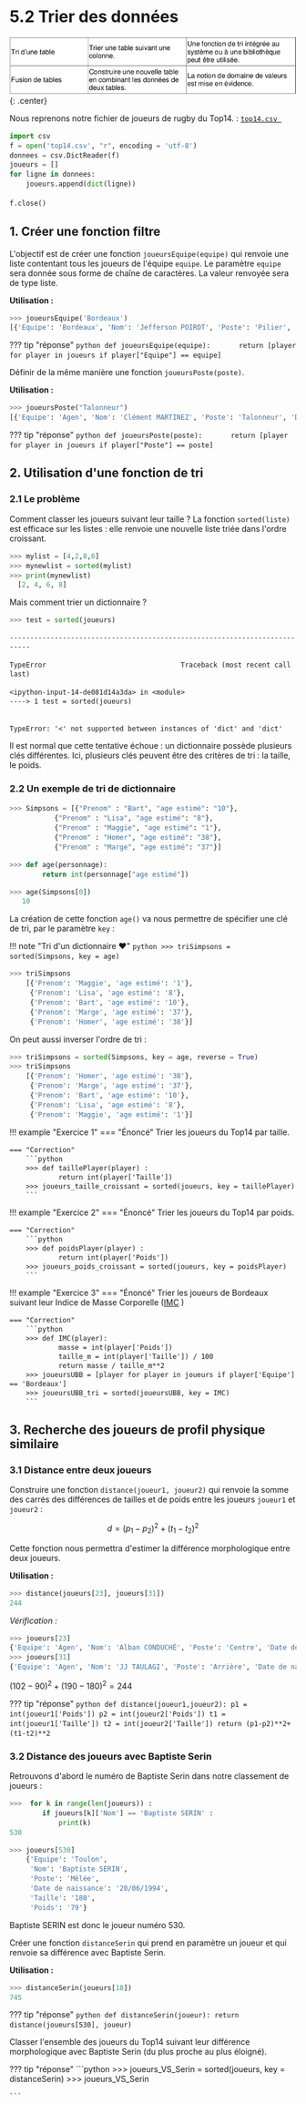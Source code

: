 # 5.2 Trier des données

![image](data/BO.png){: .center}



Nous reprenons notre fichier de joueurs de rugby du Top14. : [`top14.csv `](../data/top14.csv)



```python
import csv
f = open('top14.csv', "r", encoding = 'utf-8')
donnees = csv.DictReader(f)
joueurs = []
for ligne in donnees:
    joueurs.append(dict(ligne))
    
f.close()
```

## 1. Créer une fonction filtre
L'objectif est de créer une fonction `joueursEquipe(equipe)` qui renvoie une liste contentant tous les joueurs de l'équipe `equipe`. 
Le paramètre `equipe` sera donnée sous forme de chaîne de caractères. 
La valeur renvoyée sera de type liste.

**Utilisation :**

```python
>>> joueursEquipe('Bordeaux')
[{'Equipe': 'Bordeaux', 'Nom': 'Jefferson POIROT', 'Poste': 'Pilier', 'Date de naissance': '01/11/1992', 'Taille': '181', 'Poids': '117'}, {'Equipe': 'Bordeaux', 'Nom': 'Lasha TABIDZE', 'Poste': 'Pilier', 'Date de naissance': '04/07/1997', 'Taille': '185', 'Poids': '117'}, {'Equipe': 'Bordeaux', 'Nom': 'Laurent DEL.....
```



??? tip "réponse"
    ```python
    def joueursEquipe(equipe):      
        return [player for player in joueurs if player["Equipe"] == equipe]
    ```


Définir de la même manière une fonction `joueursPoste(poste)`.

**Utilisation :**
```python
>>> joueursPoste("Talonneur")
[{'Equipe': 'Agen', 'Nom': 'Clément MARTINEZ', 'Poste': 'Talonneur', 'Date de naissance': '14/03/1996', 'Taille': '181', 'Poids': '105'}, {'Equipe': 'Agen', 'Nom': 'Marc BARTHOMEUF', 'Poste': 'T...
```


??? tip "réponse"
    ```python
    def joueursPoste(poste):      
        return [player for player in joueurs if player["Poste"] == poste]
    ```



## 2. Utilisation d'une fonction de tri




### 2.1 Le problème
Comment classer les joueurs suivant leur taille ?
La fonction `sorted(liste)` est efficace sur les listes : elle renvoie une nouvelle liste triée dans l'ordre croissant.


```python
>>> mylist = [4,2,8,6]
>>> mynewlist = sorted(mylist)
>>> print(mynewlist)
  [2, 4, 6, 8]
```

  


Mais comment trier un dictionnaire ? 


```python
>>> test = sorted(joueurs)
```


    ---------------------------------------------------------------------------

    TypeError                                 Traceback (most recent call last)

    <ipython-input-14-de081d14a3da> in <module>
    ----> 1 test = sorted(joueurs)
    

    TypeError: '<' not supported between instances of 'dict' and 'dict'


Il est normal que cette tentative échoue : un dictionnaire possède plusieurs clés différentes.
Ici, plusieurs clés peuvent être des critères de tri : la taille, le poids.

### 2.2 Un exemple de tri de dictionnaire


```python
>>> Simpsons = [{"Prenom" : "Bart", "age estimé": "10"},
           {"Prenom" : "Lisa", "age estimé": "8"},
           {"Prenom" : "Maggie", "age estimé": "1"},
           {"Prenom" : "Homer", "age estimé": "38"},
           {"Prenom" : "Marge", "age estimé": "37"}]
```


```python
>>> def age(personnage):
        return int(personnage["age estimé"])
```


```python
>>> age(Simpsons[0])
   10
```



La création de cette fonction `age()` va nous permettre de spécifier une clé de tri, par le paramètre `key` :

!!! note "Tri d'un dictionnaire :heart:"
    ```python
    >>> triSimpsons = sorted(Simpsons, key = age)
    ```


```python
>>> triSimpsons
    [{'Prenom': 'Maggie', 'age estimé': '1'},
     {'Prenom': 'Lisa', 'age estimé': '8'},
     {'Prenom': 'Bart', 'age estimé': '10'},
     {'Prenom': 'Marge', 'age estimé': '37'},
     {'Prenom': 'Homer', 'age estimé': '38'}]

```


On peut aussi inverser l'ordre de tri :


```python
>>> triSimpsons = sorted(Simpsons, key = age, reverse = True)
>>> triSimpsons
    [{'Prenom': 'Homer', 'age estimé': '38'},
     {'Prenom': 'Marge', 'age estimé': '37'},
     {'Prenom': 'Bart', 'age estimé': '10'},
     {'Prenom': 'Lisa', 'age estimé': '8'},
     {'Prenom': 'Maggie', 'age estimé': '1'}]

```



!!! example "Exercice 1"
    === "Énoncé"
        Trier les joueurs du Top14 par taille.
    
    === "Correction"
        ```python
        >>> def taillePlayer(player) :
                return int(player['Taille'])
        >>> joueurs_taille_croissant = sorted(joueurs, key = taillePlayer)
        ```
    

!!! example "Exercice 2"
    === "Énoncé"
        Trier les joueurs du Top14 par poids.
    
    === "Correction"
        ```python
        >>> def poidsPlayer(player) :
                return int(player['Poids'])
        >>> joueurs_poids_croissant = sorted(joueurs, key = poidsPlayer)
        ```
    

!!! example "Exercice 3"
    === "Énoncé"
        Trier les joueurs de Bordeaux suivant leur Indice de Masse Corporelle ([IMC](https://fr.wikipedia.org/wiki/Indice_de_masse_corporelle) )
    
    
    === "Correction"
        ```python
        >>> def IMC(player):
                masse = int(player['Poids'])
                taille_m = int(player['Taille']) / 100
                return masse / taille_m**2
        >>> joueursUBB = [player for player in joueurs if player['Equipe'] == 'Bordeaux']
        >>> joueursUBB_tri = sorted(joueursUBB, key = IMC)
        ```
    



## 3. Recherche des joueurs de profil physique similaire

### 3.1 Distance entre deux joueurs
Construire une fonction `distance(joueur1, joueur2)` qui renvoie la somme des carrés des différences de tailles et de poids entre les joueurs `joueur1` et `joueur2` : 

$$d = (p_1-p_2)^2 + (t_1-t_2)^2$$

Cette fonction nous permettra d'estimer la différence morphologique entre deux joueurs.

**Utilisation :**
```python
>>> distance(joueurs[23], joueurs[31])
244
```

*Vérification :*
```python
>>> joueurs[23]
{'Equipe': 'Agen', 'Nom': 'Alban CONDUCHÉ', 'Poste': 'Centre', 'Date de naissance': '29/10/1996', 'Taille': '190', 'Poids': '102'}
>>> joueurs[31]
{'Equipe': 'Agen', 'Nom': 'JJ TAULAGI', 'Poste': 'Arrière', 'Date de naissance': '18/06/1993', 'Taille': '180', 'Poids': '90'}
```

$(102-90)^2+(190-180)^2=244$


??? tip "réponse"
    ```python
    def distance(joueur1,joueur2):
        p1 = int(joueur1['Poids'])
        p2 = int(joueur2['Poids'])
        t1 = int(joueur1['Taille'])
        t2 = int(joueur2['Taille'])
        return (p1-p2)**2+(t1-t2)**2
    ```


### 3.2 Distance des joueurs avec Baptiste Serin

Retrouvons d'abord le numéro de Baptiste Serin dans notre classement de joueurs :


```python
>>>  for k in range(len(joueurs)) :
        if joueurs[k]['Nom'] == 'Baptiste SERIN' :
            print(k)
530
```





```python
>>> joueurs[530]
    {'Equipe': 'Toulon',
     'Nom': 'Baptiste SERIN',
     'Poste': 'Mêlée',
     'Date de naissance': '20/06/1994',
     'Taille': '180',
     'Poids': '79'}
```


Baptiste SERIN est donc le joueur numéro 530.


Créer une fonction ```distanceSerin``` qui prend en paramètre un joueur et qui renvoie sa différence avec Baptiste Serin.

**Utilisation :**

```python
>>> distanceSerin(joueurs[18])
745
```


??? tip "réponse"
    ```python
    def distanceSerin(joueur):
        return distance(joueurs[530], joueur)
    ```


Classer l'ensemble des joueurs du Top14 suivant leur différence morphologique avec Baptiste Serin (du plus proche au plus éloigné).


??? tip "réponse"
    ```python
    >>> joueurs_VS_Serin = sorted(joueurs, key = distanceSerin)
    >>> joueurs_VS_Serin

    ```


